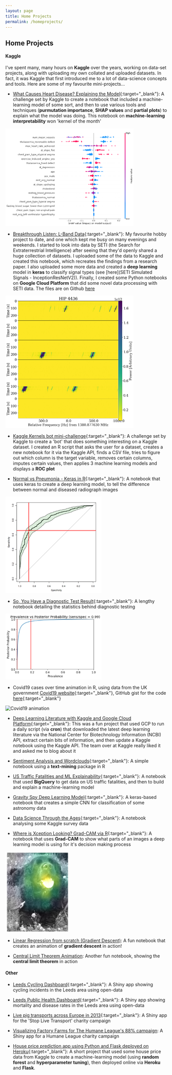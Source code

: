 ```yaml
---
layout: page
title: Home Projects
permalink: /homeprojects/
---
```


## Home Projects

#### Kaggle

I've spent many, many hours on **Kaggle** over the years, working on data-set projects, along with uploading my own collated and uploaded datasets. In fact, it was Kaggle that first introduced me to a lot of data-science concepts and tools. Here are some of my favourite mini-projects...  

  - [What Causes Heart Disease? Explaining the Model](https://www.kaggle.com/tentotheminus9/what-causes-heart-disease-explaining-the-model){:target="_blank"}: A challenge set by Kaggle to create a notebook that included a machine-learning model of some sort, and then to use various tools and techniques (**purmutation importance**, **SHAP values** and **partial plots**) to explain what the model was doing. This notebook on **machine-learning interpretability** won 'kernel of the month'
  
<img src="/images/heart.png" alt="Heart disease factors" width="400"/>
  
  - [Breakthrough Listen: L-Band Data](https://www.kaggle.com/tentotheminus9/l-band-2017){:target="_blank"}: My favourite hobby project to date, and one which kept me busy on many evenings and weekends. I started to look into data by SETI (the Search for Extraterrestrial Intelligence) after seeing that they'd openly shared a huge collection of datasets. I uploaded some of the data to Kaggle and created this notebook, which recreates the findings from a research paper. I also uploaded some more data and created a **deep learning** model in **keras** to classify signal types (see [here](SETI Simulated Signals - InceptionResNetV2)). Finally, I created some Python notebooks on **Google Cloud Platform** that did some novel data processing with SETI data. The files are on Github [here](https://github.com/RobHarrand/SETI_GCP)  
  
<img src="/images/seti.png" alt="SETI data" width="400"/>
  
  - [Kaggle Kernels bot mini-challenge](https://github.com/RobHarrand/kaggle-bot){:target="_blank"}: A challenge set by Kaggle to create a 'bot' that does something interesting on a Kaggle dataset. I created an R script that asks the user for a dataset, creates a new notebook for it via the Kaggle API, finds a CSV file, tries to figure out which column is the target variable, removes certain columns, imputes certain values, then applies 3 machine learning models and displays a **ROC plot** 
  
  - [Normal vs Pneumonia - Keras in R](https://www.kaggle.com/tentotheminus9/normal-vs-pneumonia-keras-in-r){:target="_blank"}: A notebook that uses keras to create a deep learning model, to tell the difference between normal and diseased radiograph images 
  
<img src="/images/xray.png" alt="ROC plot" width="300"/>
  
  - [So, You Have a Diagnostic Test Result](https://www.kaggle.com/tentotheminus9/so-you-have-a-diagnostic-test-result){:target="_blank"}: A lengthy notebook detailing the statistics behind diagnostic testing  

<img src="/images/diag.png" alt="Prior to posterior probability" width="300"/>
 
- Covid19 cases over time animation in R, using data from the UK government [Covid19 website](https://coronavirus.data.gov.uk/details/download){:target="_blank"}, GitHub gist for the code [here](https://gist.github.com/RobHarrand/5c9e35d10a37fe3fa4d527d7504dedbf){:target="_blank"}

<img src="/images/covid_uk.gif" alt="Covid19 animation" width="300"/>
 
- [Deep Learning Literature with Kaggle and Google Cloud Platform](https://www.kaggle.com/tentotheminus9/deep-learning-literature-and-gcp-tutorial){:target="_blank"}: This was a fun project that used GCP to run a daily script (via **cron**) that downloaded the latest deep learning literature via the National Center for Biotechnology Information (NCBI) API, extract certain bits of information, and then update a Kaggle notebook using the Kaggle API. The team over at Kaggle really liked it and asked me to blog about it  

- [Sentiment Analysis and Wordclouds](https://www.kaggle.com/tentotheminus9/sentiment-analysis-and-wordclouds){:target="_blank"}: A simple notebook using a **text-mining** package in R  

- [US Traffic Fatalities and ML Explainability](https://www.kaggle.com/tentotheminus9/us-traffic-fatalities-and-ml-explainability){:target="_blank"}: A notebook that used **BigQuery** to get data on US traffic fatalities, and then to build and explain a machine-learning model  

- [Gravity Spy Deep Learning Model](https://www.kaggle.com/tentotheminus9/gravity-spy-deep-learning-model){:target="_blank"}: A keras-based notebook that creates a simple CNN for classification of some astronomy data  

- [Data Science Through the Ages](https://www.kaggle.com/tentotheminus9/data-science-through-the-ages){:target="_blank"}: A notebook analysing some Kaggle survey data  

- [Where is Xception Looking? Grad-CAM via R](https://www.kaggle.com/tentotheminus9/where-is-xception-looking-grad-cam-via-r){:target="_blank"}: A notebook that uses **Grad-CAM** to show what parts of an images a deep learning model is using for it's decision making process  
  
<img src="/images/grad.png" alt="Grad-CAM" width="200"/>  
  
- [Linear Regression from scratch (Gradient Descent)](https://www.kaggle.com/tentotheminus9/linear-regression-from-scratch-gradient-descent): A fun notebook that creates an animation of **gradient descent** in action!  

- [Central Limit Theorem Animation](https://www.kaggle.com/tentotheminus9/central-limit-theorem-animation): Another fun notebook, showing the **central limit theorem** in action
  
#### Other

- [Leeds Cycling Dashboard](https://datamillnorth.org/products/leeds-cycling-dashboard/){:target="_blank"}: A Shiny app showing cycling incidents in the Leeds area using open-data  

- [Leeds Public Health Dashboard](https://datamillnorth.org/products/leeds-public-health-dashboard/){:target="_blank"}: A Shiny app showing mortality and disease rates in the Leeds area using open-data  

- [Live pig transports across Europe in 2013](https://robharrand.shinyapps.io/stoplivetransport_shiny/?_ga=2.60254445.112467894.1592949660-730778905.1592949660){:target="_blank"}: A Shiny app for the 'Stop Live Transport' charity campaign  

- [Visualizing Factory Farms for The Humane League's 88% campaign](https://robharrand.shinyapps.io/HumaneLeague/?_ga=2.60254445.112467894.1592949660-730778905.1592949660): A Shiny app for a Humane League charity campaign

- [House price prediction app using Python and Flask deployed on Heroku](http://houseprice2020.herokuapp.com/){:target="_blank"}: A short project that used some house price data from Kaggle to create a machine-learning model (using **random forest** and **hyperparameter tuning**), then deployed online via **Heroku** and **Flask**.